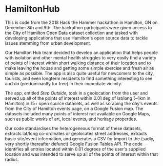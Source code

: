 # HamiltonHub

This is code from the 2018 Hack the Hammer hackathon in Hamilton, ON on December 8th and 9th.
The hackathon participants were given access to the City of Hamilton Open Data dataset collection and tasked with developing applications that use Hamilton's open source data to tackle issues stemming from urban development.

Our Hamilton Hub team decided to develop an application that helps people with isolation and other mental health struggles to very easily find a variety of points of interest within short walking distance of their location and to make leaving the house and getting some simple exercise and fresh air as simple as possible. The app is also quite useful for newcomers to the city, tourists, and even longterm residents to find something interesting to see and do (predominantly for free) in their immediate vicinity.

The app, entitled <em>Step Outside</em>, took in a geolocation from the user and served up all of the points of interest within 0.01 deg of lat/long (~1km in Hamilton) in 15+ open source datasets, as well as scraping the day's events from the City of Hamilton events page, on a Google Fusion map. The datasets included many points of interest not available on Google Maps, such as public works of art, local events, and heritage properties.

Our code standardises the heterogeneous format of these datasets, extracts lat/long co-ordinates or geolocates street addresses, extracts basic site/event information, and generates a CSV for import to the (sadly, very shortly thereafter defunct) Google Fusion Tables API. The code identifies all entries located within 0.01 degrees of the user's supplied location and was intended to serve up all of the points of interest within that radius.

